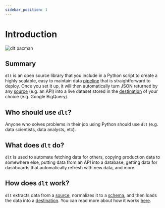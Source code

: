 ```yaml
---
sidebar_position: 1
---
```


# Introduction

![dlt pacman](/img/dlt-pacman.gif)

## Summary

`dlt` is an open source library that you include in a Python script to create a highly 
scalable, easy to maintain data [pipeline](./glossary.md#pipeline) that is straightforward 
to deploy. Once you set it up, it will then automatically turn JSON returned by any 
[source](./glossary.md#source) (e.g. an API) into a live dataset stored in the 
[destination](./glossary.md#destination) of your choice (e.g. Google BigQuery).

## Who should use `dlt`?

Anyone who solves problems in their job using Python should use `dlt` (e.g. data scientists, 
data analysts, etc).

## What does `dlt` do?

`dlt` is used to automate fetching data for others, copying production data to somewhere else, putting data from an API into a database, getting data for dashboards that automatically refresh with new data, and more.

## How does `dlt` work?

`dlt` extracts data from a [source](./glossary.md#source), normalizes it to a 
[schema](./glossary.md#schema), and then loads the data into a [destination](./glossary.md#destination). 
You can read more about how it works [here](./architecture.md).